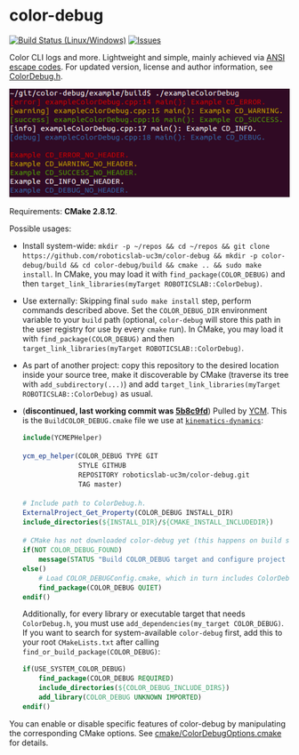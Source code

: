 color-debug
===========

[![Build Status (Linux/Windows)](https://travis-ci.com/roboticslab-uc3m/color-debug.svg?branch=develop)](https://travis-ci.com/roboticslab-uc3m/color-debug)
[![Issues](https://img.shields.io/github/issues/roboticslab-uc3m/color-debug.svg?label=Issues)](https://github.com/roboticslab-uc3m/color-debug/issues)

Color CLI logs and more. Lightweight and simple, mainly achieved via [ANSI escape codes](https://en.wikipedia.org/wiki/ANSI_escape_code). For updated version, license and author information, see [ColorDebug.h](ColorDebug.h).

[![Image](examples/ColorDebug.png)](./)

Requirements: **CMake 2.8.12**.

Possible usages:

* Install system-wide: `mkdir -p ~/repos && cd ~/repos && git clone https://github.com/roboticslab-uc3m/color-debug && mkdir -p color-debug/build && cd color-debug/build && cmake .. && sudo make install`. In CMake, you may load it with `find_package(COLOR_DEBUG)` and then `target_link_libraries(myTarget ROBOTICSLAB::ColorDebug)`.

* Use externally: Skipping final `sudo make install` step, perform commands described above. Set the `COLOR_DEBUG_DIR` environment variable to your `build` path (optional, `color-debug` will store this path in the user registry for use by every `cmake` run). In CMake, you may load it with `find_package(COLOR_DEBUG)` and then `target_link_libraries(myTarget ROBOTICSLAB::ColorDebug)`.

* As part of another project: copy this repository to the desired location inside your source tree, make it discoverable by CMake (traverse its tree with `add_subdirectory(...)`) and add `target_link_libraries(myTarget ROBOTICSLAB::ColorDebug)` as usual.

* (**discontinued, last working commit was [5b8c9fd](https://github.com/roboticslab-uc3m/color-debug/commit/5b8c9fd7e24967ecaee3369f6ef99b7683f0f6f7)**) Pulled by [YCM](https://github.com/robotology/ycm). This is the `BuildCOLOR_DEBUG.cmake` file we use at [`kinematics-dynamics`](https://github.com/roboticslab-uc3m/kinematics-dynamics/):
  ```cmake
  include(YCMEPHelper)
  
  ycm_ep_helper(COLOR_DEBUG TYPE GIT
                STYLE GITHUB
                REPOSITORY roboticslab-uc3m/color-debug.git
                TAG master)
  
  # Include path to ColorDebug.h.
  ExternalProject_Get_Property(COLOR_DEBUG INSTALL_DIR)
  include_directories(${INSTALL_DIR}/${CMAKE_INSTALL_INCLUDEDIR})
  
  # CMake has not downloaded color-debug yet (this happens on build step).
  if(NOT COLOR_DEBUG_FOUND)
      message(STATUS "Build COLOR_DEBUG target and configure project again to make advanced CD options available on UI.")
  else()
      # Load COLOR_DEBUGConfig.cmake, which in turn includes ColorDebugOptions.cmake.
      find_package(COLOR_DEBUG QUIET)
  endif()
  ```
  Additionally, for every library or executable target that needs `ColorDebug.h`, you must use `add_dependencies(my_target COLOR_DEBUG)`. If you want to search for system-available `color-debug` first, add this to your root `CMakeLists.txt` after calling `find_or_build_package(COLOR_DEBUG)`:
  ```cmake
  if(USE_SYSTEM_COLOR_DEBUG)
      find_package(COLOR_DEBUG REQUIRED)
      include_directories(${COLOR_DEBUG_INCLUDE_DIRS})
      add_library(COLOR_DEBUG UNKNOWN IMPORTED)
  endif()
  ```

You can enable or disable specific features of color-debug by manipulating the corresponding CMake options. See [cmake/ColorDebugOptions.cmake](cmake/ColorDebugOptions.cmake) for details.
